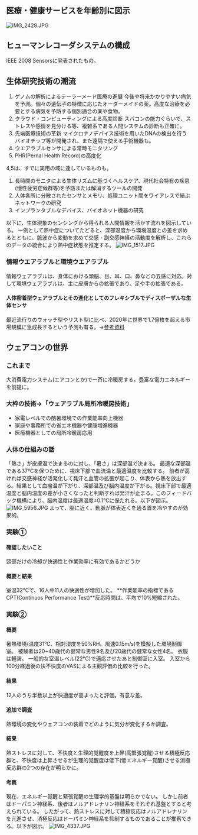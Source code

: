 # 

## 医療・健康サービスを年齢別に図示
![IMG_2428.JPG](../images/IMG_2428.JPG)

## ヒューマンレコーダシステムの構成
IEEE 2008 Sensorsに発表されたもの。

## 生体研究技術の潮流
1. ゲノムの解析によるテーラーメード医療の進展
  今後や将来かかりやすい病気を予測。個々の遺伝子の特徴に応じたオーダーメイドの薬。高度な治療を必要とする病気を予防する個別適合の薬や食物。
2. クラウド・コンピューティングによる高度診断
  スパコンの能力ぐらいで、ストレスや感情を見分ける等、複雑系である人間システムの診断も正確に。
3. 先端医療技術の革新
  マイクロナノデバイス技術を用いたDNAの検出を行うバイオチップ等が開発され、また遠隔で使える手術機器も。
4. ウエアラブルセンサによる常時モニタリング
5. PHR(Pernal Health Record)の高度化

  4,5は、すでに実用の域に達しているものも。
1. 長時間のモニタによる生体リズムに基づくヘルスケア、現代社会特有の疾患(慢性疲労症候群等)を予防または解消するツールの開発
2. 人体各所に分散されたセンサとメモリ、処理ユニット間をワイアレスで結ぶネットワークの研究
3. インプランタブルなデバイス、バイオネット機器の研究

以下に、生体現象のセンシングから得られる人間情報を活かす流れを図示している。
一例として熱中症についてたどると、深部温度から環境温度との差を求めるとともに、脈波から変動を求めて交感・副交感神経の活動度を解析し、これらのデータの統合により熱中症状態を推定する。
![IMG_1517.JPG](../images/IMG_1517.JPG)

### 情報ウエアラブルと環境ウエアラブル
情報ウェアラブルは、身体における頭脳、目、耳、口、鼻などの五感に対応。対して環境ウェアラブルは、主に皮膚からの拡張であり、足や手の拡張である。

#### 人体密着型ウェアラブルとその進化としてのフレキシブルでディスポーザルな生体センサ
最近流行りのウォッチ型やリスト型に比べ、2020年に世界で1.7億枚を超える市場規模に急成長するという予測も有る。→[参考資料](http://www.fujiroth.com/report/hci/02.pdf)

## ウェアコンの世界
### これまで
大消費電力システム(エアコンとか)で一斉に冷暖房する。豊富な電力エネルギーを前提に。

### 大枠の技術→「ウェアラブル局所冷暖房技術」
- 家電レベルでの酷暑環境での作業能率向上機器
- 家庭や事務所での省エネ機器や健康増進機器
- 医療機器としての局所冷暖房応用

### 人体の仕組みの話
「熱さ」が皮膚温で決まるのに対し、「暑さ」は深部温で決まる。
最適な深部温である37℃を保つために、視床下部で血流温と最適温度を比較する。
前者が高ければ交感神経が活発化して発汗と血管の拡張が起こり、体表から熱を放出する。結果として血瘤温が下がり、深部温及び脳内温度が下がる。視床下部で最適温度と脳内温度の差が小さくなったと判断すれば発汗が止まる。このフィードバック機構により、脳内温度は最適温度±0.1℃に保たれる。以下が図示。
![IMG_5956.JPG](../images/IMG_5956.JPG)
よって、脳に近く、動脈が体表近くを通る首を冷やすのが効果的。

### 実験①
#### 確認したいこと
頸部だけの冷却が快適性と作業効率に有効であるかどうか
#### 概要と結果
室温32℃で、16人中11人の快適性が増加した。
**作業能率の指標であるCPT(Continuos Performance Test)**反応時間は、平均で10%短縮された。

### 実験②
#### 概要
暑熱環境(温度31℃、相対湿度を50%RH、風速0.15m/s)を模擬した環境制御室。
被験者は20~40歳代の健常な男性9名及び20歳代の健常な女性4名。
衣服は軽装。
一般的な室温レベル(22℃)で適応させたあと制御室に入室。
入室から100分経過後の快不快度のVASによる主観評価の比較を行った。
#### 結果
12人のうち半数以上が快適度が高まったと評価。有意な差。

#### 追加で調査
熱環境の変化やウェアコンの装着でどのように気分が変化するか調査。
#### 結果
熱ストレスに対して、不快度と生理的覚醒度を上昇(高緊張覚醒)させる積極反応群と、不快度は上昇させるが生理的覚醒度は低下(低エネルギー覚醒)させる消極反応群の2つの存在が明らかに。
#### 考察
現在、エネルギー覚醒と緊張覚醒の生理学的基盤は明らかでない。
しかし前者はドーパミン神経系、後者はノルアドレナリン神経系をそれぞれ基盤とすると考えられている。
したがって、熱ストレスに対して積極反応はノルアドレナリンを亢進させ、消極反応はドーパミン神経系を抑制するものであることが推察できる。以下が図示。
![IMG_4337.JPG](../images/IMG_4337.JPG)
